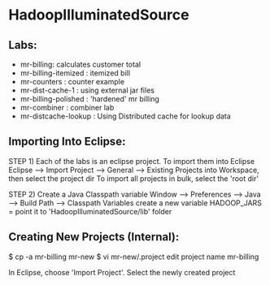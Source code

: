 HadoopIlluminatedSource
=======================

Labs:
-----
* mr-billing: calculates customer total
* mr-billing-itemized : itemized bill
* mr-counters : counter example
* mr-dist-cache-1 : using external jar files
* mr-billing-polished : 'hardened' mr billing
* mr-combiner : combiner lab
* mr-distcache-lookup : Using Distributed cache for lookup data


Importing Into Eclipse:
----------------------
STEP 1)
Each of the labs is an eclipse project.
To import them into Eclipse
    Eclipse --> Import Project --> General --> Existing Projects into Workspace,
 then select the project dir
To import all projects in bulk, select the 'root dir'

STEP 2)
Create a Java Classpath variable
    Window --> Preferences --> Java --> Build Path --> Classpath Variables
create a new variable
    HADOOP_JARS = point it to 'HadoopIlluminatedSource/lib' folder


Creating New Projects (Internal):
---------------------
$ cp -a mr-billing  mr-new
$ vi mr-new/.project
    edit project name
        <projectDescription>
            <name>mr-billing</name>

In Eclipse, choose 'Import Project'.  Select the newly created project

